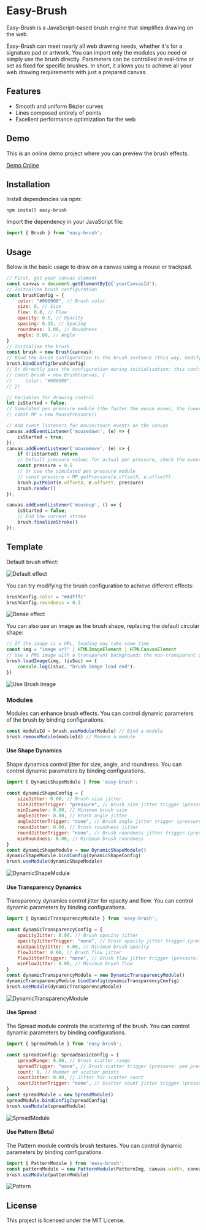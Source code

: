 # Easy-Brush

Easy-Brush is a JavaScript-based brush engine that simplifies drawing on the web.

Easy-Brush can meet nearly all web drawing needs, whether it's for a signature pad or artwork. You can import only the modules you need or simply use the brush directly. Parameters can be controlled in real-time or set as fixed for specific brushes. In short, it allows you to achieve all your web drawing requirements with just a prepared canvas.

## Features

- Smooth and uniform Bézier curves
- Lines composed entirely of points
- Excellent performance optimization for the web

## Demo

This is an online demo project where you can preview the brush effects.

[Demo Online](https://dqlean.github.io/Easy-Brush-Demo/ "Demo Online")

## Installation

Install dependencies via npm:

```shell
npm install easy-brush
```

Import the dependency in your JavaScript file:

```javascript
import { Brush } from 'easy-brush';
```

## Usage

Below is the basic usage to draw on a canvas using a mouse or trackpad.

```javascript
// First, get your canvas element
const canvas = document.getElementById('yourCanvasId');
// Initialize brush configuration
const brushConfig = {
    color: "#000000", // Brush color
    size: 8, // Size
    flow: 0.8, // Flow
    opacity: 0.5, // Opacity
    spacing: 0.15, // Spacing
    roundness: 1.00, // Roundness
    angle: 0.00, // Angle
}
// Initialize the brush
const brush = new Brush(canvas);
// Bind the brush configuration to the brush instance (this way, modifying the external brushConfig will automatically update the brush internally)
brush.bindConfig(brushConfig)
// Or directly pass the configuration during initialization; this configuration is optional and won't be bound.
// const brush = new Brush(canvas, {
//     color: "#000000",
// })

// Variables for drawing control
let isStarted = false;
// Simulated pen pressure module (the faster the mouse moves, the lower the pressure; slower movement increases the pressure)
// const MP = new MousePressure()

// Add event listeners for mouse/touch events on the canvas
canvas.addEventListener('mousedown', (e) => {
    isStarted = true;
});
canvas.addEventListener('mousemove', (e) => {
    if (!isStarted) return
    // Default pressure value; for actual pen pressure, check the event (e) object (usually available only in stylus mode)
    const pressure = 0.5
    // Or use the simulated pen pressure module
    // const pressure = MP.getPressure(e.offsetX, e.offsetY)
    brush.putPoint(e.offsetX, e.offsetY, pressure)
    brush.render()
});

canvas.addEventListener('mouseup', () => {
    isStarted = false;
    // End the current stroke
    brush.finalizeStroke()
});
```

## Template

Default brush effect:

![Default effect](https://github.com/DQLean/Easy-Brush/blob/main/docs/1.png "Default effect")

You can try modifying the brush configuration to achieve different effects:
```javascript
brushConfig.color = "#4dfffc"
brushConfig.roundness = 0.3
```

![Dense effect](https://github.com/DQLean/Easy-Brush/blob/main/docs/2.png "Change config")

You can also use an image as the brush shape, replacing the default circular shape:
```javascript
// If the image is a URL, loading may take some time
const img = "image url" | HTMLImageElement | HTMLCanvasElement
// Use a PNG image with a transparent background; the non-transparent parts will be used as the brush shape
brush.loadImage(img, (isSuc) => {
    console.log(isSuc, "brush image load end");
})
```
![Use Brush Image](https://github.com/DQLean/Easy-Brush/blob/main/docs/3.png "Use Brush Image")

### Modules

Modules can enhance brush effects. You can control dynamic parameters of the brush by binding configurations.
```javascript
const moduleId = brush.useModule(Module) // Bind a module
brush.removeModule(moduleId) // Remove a module
```

#### Use Shape Dynamics

Shape dynamics control jitter for size, angle, and roundness. You can control dynamic parameters by binding configurations.
```javascript
import { DynamicShapeModule } from 'easy-brush';

const dynamicShapeConfig = {
    sizeJitter: 0.00, // Brush size jitter
    sizeJitterTrigger: "pressure", // Brush size jitter trigger (pressure: pen pressure, none: random)
    minDiameter: 0.00, // Minimum brush size
    angleJitter: 0.00, // Brush angle jitter
    angleJitterTrigger: "none", // Brush angle jitter trigger (pressure: pen pressure, none: random)
    roundJitter: 0.00, // Brush roundness jitter
    roundJitterTrigger: "none", // Brush roundness jitter trigger (pressure: pen pressure, none: random)
    minRoundness: 0.00, // Minimum brush roundness
}
const dynamicShapeModule = new DynamicShapeModule()
dynamicShapeModule.bindConfig(dynamicShapeConfig)
brush.useModule(dynamicShapeModule)
```

![DynamicShapeModule](https://github.com/DQLean/Easy-Brush/blob/main/docs/4.png "DynamicShapeModule")

#### Use Transparency Dynamics

Transparency dynamics control jitter for opacity and flow. You can control dynamic parameters by binding configurations.
```javascript
import { DynamicTransparencyModule } from 'easy-brush';

const dynamicTransparencyConfig = {
    opacityJitter: 0.00, // Brush opacity jitter
    opacityJitterTrigger: "none", // Brush opacity jitter trigger (pressure: pen pressure, none: random)
    minOpacityJitter: 0.00, // Minimum brush opacity
    flowJitter: 0.00, // Brush flow jitter
    flowJitterTrigger: "none", // Brush flow jitter trigger (pressure: pen pressure, none: random)
    minFlowJitter: 0.00, // Minimum brush flow
}
const dynamicTransparencyModule = new DynamicTransparencyModule()
dynamicTransparencyModule.bindConfig(dynamicTransparencyConfig)
brush.useModule(dynamicTransparencyModule)
```

![DynamicTransparencyModule](https://github.com/DQLean/Easy-Brush/blob/main/docs/5.png "DynamicTransparencyModule")

#### Use Spread

The Spread module controls the scattering of the brush. You can control dynamic parameters by binding configurations.
```javascript
import { SpreadModule } from 'easy-brush';

const spreadConfig: SpreadBasicConfig = {
    spreadRange: 0.00, // Brush scatter range
    spreadTrigger: "none", // Brush scatter trigger (pressure: pen pressure, none: random)
    count: 0, // Number of scatter points
    countJitter: 0.00, // Jitter for scatter count
    countJitterTrigger: "none", // Scatter count jitter trigger (pressure: pen pressure, none: random)
}
const spreadModule = new SpreadModule()
spreadModule.bindConfig(spreadConfig)
brush.useModule(spreadModule)
```

![SpreadModule](https://github.com/DQLean/Easy-Brush/blob/main/docs/6.png "SpreadModule")

#### Use Pattern (Beta)

The Pattern module controls brush textures. You can control dynamic parameters by binding configurations.
```javascript
import { PatternModule } from 'easy-brush';
const patternModule = new PatternModule(PatternImg, canvas.width, canvas.height)
brush.useModule(patternModule)
```

![Pattern](https://github.com/DQLean/Easy-Brush/blob/main/docs/7.png "Pattern")

## License

This project is licensed under the MIT License.
